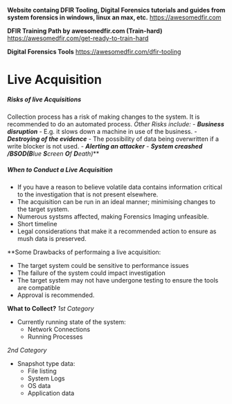 **Website containg DFIR Tooling, Digital Forensics tutorials and guides from system forensics in windows, linux an max, etc.**
https://awesomedfir.com

**DFIR Training Path by awesomedfir.com (Train-hard)**
https://awesomedfir.com/get-ready-to-train-hard

**Digital Forensics Tools**
https://awesomedfir.com/dfir-tooling

# Live Acquisition
##### Risks of live Acquisitions
Collection process has a risk of making changes to the system. It is recommended to do an automated process.
	*Other Risks include:*
	- ***Business disruption*** - E.g. it slows down a machine in use of the business.
	- ***Destroying of the evidence*** - The possibility of data being overwritten if a write blocker is not used.
	- ***Alerting an attacker***
	- ***System creashed /BSOD(B**lue **S**creen **O**f **D**eath)***

##### When to Conduct a Live Acquisition
+ If you have a reason to believe volatile data contains information critical to the investigation that is not present elsewhere.
+ The acquisition can be run in an ideal manner; minimising changes to the target system.
+ Numerous systsms affected, making Forensics Imaging unfeasible.
+ Short timeline
+ Legal considerations that make it a recommended action to ensure as mush data is preserved.

**Some Drawbacks of performaing a live acquisition:
+ The target system could be sensitive to performance issues
+ The failure of the system could impact investigation
+ The target system may not have undergone testing to ensure the tools are compatible
+ Approval is recommended.

**What to Collect?**
*1st Category*
- Currently running state of the system:
	- Network Connections
	- Running Processes

*2nd Category*
- Snapshot type data:
	- File listing
	- System Logs
	- OS data
	- Application data


#